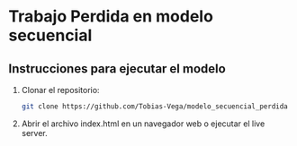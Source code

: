 # Trabajo Perdida en modelo secuencial

## Instrucciones para ejecutar el modelo

1. Clonar el repositorio:
   ```bash
   git clone https://github.com/Tobias-Vega/modelo_secuencial_perdida
    ```

2. Abrir el archivo index.html en un navegador web o ejecutar el live server.
